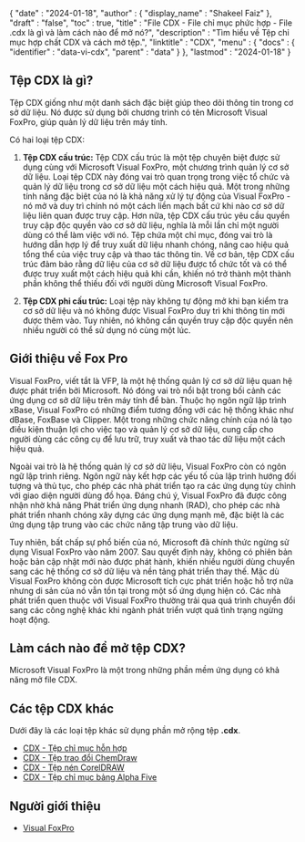 {
  "date" : "2024-01-18",
  "author" : {
    "display_name" : "Shakeel Faiz"
  },
  "draft" : "false",
  "toc" : true,
  "title" : "File CDX - File chỉ mục phức hợp - File .cdx là gì và làm cách nào để mở nó?",
  "description" : "Tìm hiểu về Tệp chỉ mục hợp chất CDX và cách mở tệp.",
  "linktitle" : "CDX",
  "menu" : {
    "docs" : {
      "identifier" : "data-vi-cdx",
      "parent" : "data"
    }
  },
  "lastmod" : "2024-01-18"
}

## Tệp CDX là gì?

Tệp CDX giống như một danh sách đặc biệt giúp theo dõi thông tin trong cơ sở dữ liệu. Nó được sử dụng bởi chương trình có tên Microsoft Visual FoxPro, giúp quản lý dữ liệu trên máy tính.

Có hai loại tệp CDX:

1. **Tệp CDX cấu trúc:** Tệp CDX cấu trúc là một tệp chuyên biệt được sử dụng cùng với Microsoft Visual FoxPro, một chương trình quản lý cơ sở dữ liệu. Loại tệp CDX này đóng vai trò quan trọng trong việc tổ chức và quản lý dữ liệu trong cơ sở dữ liệu một cách hiệu quả. Một trong những tính năng đặc biệt của nó là khả năng xử lý tự động của Visual FoxPro - nó mở và duy trì chính nó một cách liền mạch bất cứ khi nào cơ sở dữ liệu liên quan được truy cập. Hơn nữa, tệp CDX cấu trúc yêu cầu quyền truy cập độc quyền vào cơ sở dữ liệu, nghĩa là mỗi lần chỉ một người dùng có thể làm việc với nó. Tệp chứa một chỉ mục, đóng vai trò là hướng dẫn hợp lý để truy xuất dữ liệu nhanh chóng, nâng cao hiệu quả tổng thể của việc truy cập và thao tác thông tin. Về cơ bản, tệp CDX cấu trúc đảm bảo rằng dữ liệu của cơ sở dữ liệu được tổ chức tốt và có thể được truy xuất một cách hiệu quả khi cần, khiến nó trở thành một thành phần không thể thiếu đối với người dùng Microsoft Visual FoxPro.

2. **Tệp CDX phi cấu trúc:** Loại tệp này không tự động mở khi bạn kiểm tra cơ sở dữ liệu và nó không được Visual FoxPro duy trì khi thông tin mới được thêm vào. Tuy nhiên, nó không cần quyền truy cập độc quyền nên nhiều người có thể sử dụng nó cùng một lúc.

## Giới thiệu về Fox Pro

Visual FoxPro, viết tắt là VFP, là một hệ thống quản lý cơ sở dữ liệu quan hệ được phát triển bởi Microsoft. Nó đóng vai trò nổi bật trong bối cảnh các ứng dụng cơ sở dữ liệu trên máy tính để bàn. Thuộc họ ngôn ngữ lập trình xBase, Visual FoxPro có những điểm tương đồng với các hệ thống khác như dBase, FoxBase và Clipper. Một trong những chức năng chính của nó là tạo điều kiện thuận lợi cho việc tạo và quản lý cơ sở dữ liệu, cung cấp cho người dùng các công cụ để lưu trữ, truy xuất và thao tác dữ liệu một cách hiệu quả.

Ngoài vai trò là hệ thống quản lý cơ sở dữ liệu, Visual FoxPro còn có ngôn ngữ lập trình riêng. Ngôn ngữ này kết hợp các yếu tố của lập trình hướng đối tượng và thủ tục, cho phép các nhà phát triển tạo ra các ứng dụng tùy chỉnh với giao diện người dùng đồ họa. Đáng chú ý, Visual FoxPro đã được công nhận nhờ khả năng Phát triển ứng dụng nhanh (RAD), cho phép các nhà phát triển nhanh chóng xây dựng các ứng dụng mạnh mẽ, đặc biệt là các ứng dụng tập trung vào các chức năng tập trung vào dữ liệu.

Tuy nhiên, bất chấp sự phổ biến của nó, Microsoft đã chính thức ngừng sử dụng Visual FoxPro vào năm 2007. Sau quyết định này, không có phiên bản hoặc bản cập nhật mới nào được phát hành, khiến nhiều người dùng chuyển sang các hệ thống cơ sở dữ liệu và nền tảng phát triển thay thế. Mặc dù Visual FoxPro không còn được Microsoft tích cực phát triển hoặc hỗ trợ nữa nhưng di sản của nó vẫn tồn tại trong một số ứng dụng hiện có. Các nhà phát triển quen thuộc với Visual FoxPro thường trải qua quá trình chuyển đổi sang các công nghệ khác khi ngành phát triển vượt quá tình trạng ngừng hoạt động.

## Làm cách nào để mở tệp CDX?

Microsoft Visual FoxPro là một trong những phần mềm ứng dụng có khả năng mở file CDX.

## Các tệp CDX khác

Dưới đây là các loại tệp khác sử dụng phần mở rộng tệp **.cdx**.

- [CDX - Tệp chỉ mục hỗn hợp](/data/cdx/)
- [CDX - Tệp trao đổi ChemDraw](/data/cdx-chemdraw/)
- [CDX - Tệp nén CorelDRAW](/image/cdx/)
- [CDX - Tệp chỉ mục bảng Alpha Five](/programming/cdx/)

## Người giới thiệu
* [Visual FoxPro](https://en.wikipedia.org/wiki/Visual_FoxPro)